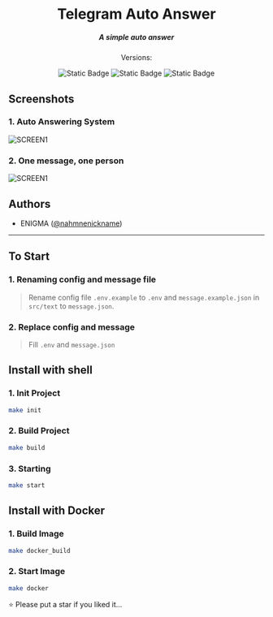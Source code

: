 <h1 align="center">Telegram Auto Answer</h1>
<h5 align="center">A simple auto answer</h5>
<p align="center">Versions:</p>

<p align="center">
    <img alt="Static Badge" src="https://img.shields.io/badge/build-v5.1.6-brightgreen?style=for-the-badge&logo=typescript&label=%20&labelColor=black&color=blue">
    <img alt="Static Badge" src="https://img.shields.io/badge/build-v18.16.1-brightgreen?style=for-the-badge&logo=node.js&label=%20&labelColor=black&color=red">
    <img alt="Static Badge" src="https://img.shields.io/badge/build-v1.22.19-brightgreen?style=for-the-badge&logo=yarn&label=%20&labelColor=black&color=blue">
</p>

## Screenshots
<h3>1. Auto Answering System</h3>
<img alt="SCREEN1" src="https://cdn.discordapp.com/attachments/1119771266845515867/1137497024686739498/image.png">
<h3>2. One message, one person</h3>
<img alt="SCREEN1" src="https://cdn.discordapp.com/attachments/1119771266845515867/1137498300086493324/image.png">


## Authors

- ENIGMA ([@nahmnenickname](https://t.me/nahmnenickname))

____

## To Start

### 1. Renaming config and message file
> Rename config file `.env.example` to `.env` and `message.example.json` in `src/text` to `message.json`.

### 2. Replace config and message
> Fill `.env` and `message.json`

## Install with shell

### 1. Init Project
```bash
make init
```

### 2. Build Project
```bash
make build
```

### 3. Starting
```bash
make start
```

## Install with Docker

### 1. Build Image
```bash
make docker_build
```

### 2. Start Image
```bash
make docker
```


⭐ Please put a star if you liked it...
